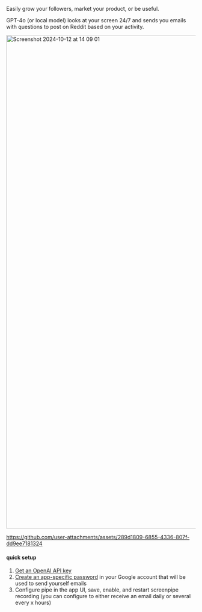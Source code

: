 
Easily grow your followers, market your product, or be useful.

GPT-4o (or local model) looks at your screen 24/7 and sends you emails with questions to post on Reddit based on your activity.

<img width="1312" alt="Screenshot 2024-10-12 at 14 09 01" src="https://github.com/user-attachments/assets/3e5abd07-0a3c-4c3b-8351-5107beb4fb10">


https://github.com/user-attachments/assets/289d1809-6855-4336-807f-dd9ee7181324



#### quick setup
1. [Get an OpenAI API key](https://platform.openai.com/account/api-keys)
2. [Create an app-specific password](https://support.google.com/accounts/answer/185833?hl=en) in your Google account that will be used to send yourself emails
3. Configure pipe in the app UI, save, enable, and restart screenpipe recording (you can configure to either receive an email daily or several every x hours)

